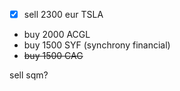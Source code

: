 - [x] sell 2300 eur TSLA
- buy 2000 ACGL
- buy 1500 SYF (synchrony financial)
- ~~buy 1500 CAG~~

sell sqm?
